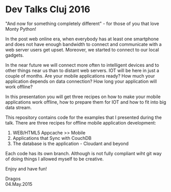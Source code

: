# Dev Talks Cluj 2016
"And now for something completely different" - for those of you that love Monty Python!

In the post web online era, when everybody has at least one smartphone and does not have enough bandwidth to connect and communicate with a web server users get upset. Moreover, we started to connect to our local gadgets.

In the near future we will connect more often to intelligent devices and to other things near us than to distant web servers. IOT will be here in just a couple of months. Are your mobile applications ready? How much your application depends on data connection? How long your application will work offline?

In this presentation you will get three recipes on how to make your mobile applications work offline, how to prepare them for IOT and how to fit into big data stream.

This repository contains code for the examples that I presented during the talk. There are three recipes for offline mobile application development:  

1. WEB/HTML5 Appcache >> Mobile
2. Applications that Sync with CouchDB
3. The database is the application - Cloudant and beyond

Each code has its own branch. Although is not fully compliant wiht git way of doing things I allowed myself to be creative.

Enjoy and have fun!

Dragos  
04.May.2015
